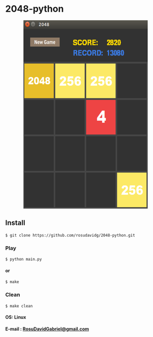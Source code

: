 # 2048-python
<p align="center">
  <img src="/src/image_example.png"/>
</p>

## Install
```
$ git clone https://github.com/rosudavidg/2048-python.git
```
### Play
```
$ python main.py
```
#### or
```
$ make
```
### Clean
```
$ make clean
```
#### OS: Linux

#### E-mail : <RosuDavidGabriel@gmail.com>
